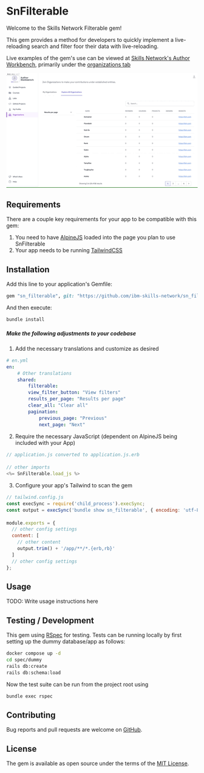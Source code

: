 # SnFilterable

Welcome to the Skills Network Filterable gem!

This gem provides a method for developers to quickly implement a live-reloading search and filter foor their data with live-reloading.

Live examples of the gem's use can be viewed at [Skills Network's Author Workbench](https://author.skills.network), primarily under the [organizations tab](https://author.skills.network/organizations)

![](sn_filterable_demo.gif)

## Requirements

There are a couple key requirements for your app to be compatible with this gem:

1. You need to have [AlpineJS](https://alpinejs.dev/essentials/installation) loaded into the page you plan to use SnFilterable
2. Your app needs to be running [TailwindCSS](https://tailwindcss.com/docs/guides/ruby-on-rails)

## Installation

Add this line to your application's Gemfile:

```ruby
gem "sn_filterable", git: "https://github.com/ibm-skills-network/sn_filterable.git"
```

And then execute:
```bash
bundle install
```

##### Make the following adjustments to your codebase

1. Add the necessary translations and customize as desired
```yaml
# en.yml
en:
    # Other translations
    shared:
        filterable:
        view_filter_button: "View filters"
        results_per_page: "Results per page"
        clear_all: "Clear all"
        pagination:
            previous_page: "Previous"
            next_page: "Next"
```

2. Require the necessary JavaScript (dependent on AlpineJS being included with your App)
```javascript
// application.js converted to application.js.erb

// other imports
<%= SnFilterable.load_js %>
```

3. Configure your app's Tailwind to scan the gem
```javascript
// tailwind.config.js
const execSync = require('child_process').execSync;
const output = execSync('bundle show sn_filterable', { encoding: 'utf-8' });

module.exports = {
  // other config settings
  content: [
    // other content
    output.trim() + '/app/**/*.{erb,rb}'
  ]
  // other config settings
};
```

## Usage

TODO: Write usage instructions here

## Testing / Development

This gem using [RSpec](https://rspec.info) for testing. Tests can be running locally by first setting up the dummy database/app as follows:

```bash
docker compose up -d
cd spec/dummy
rails db:create
rails db:schema:load
```


Now the test suite can be run from the project root using 
```bash
bundle exec rspec
```

## Contributing

Bug reports and pull requests are welcome on [GitHub](https://github.com/ibm-skills-network/sn_filterable).

## License

The gem is available as open source under the terms of the [MIT License](https://opensource.org/licenses/MIT).
